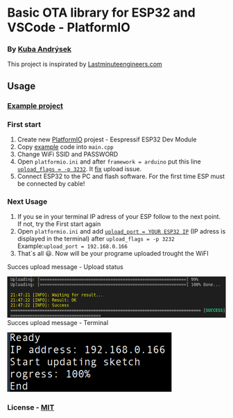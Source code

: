 # Basic OTA library for ESP32 and VSCode - PlatformIO
### By [Kuba Andrýsek](https://kubaandrysek.cz/)
This project is inspirated by [Lastminuteengineers.com](https://lastminuteengineers.com/esp32-ota-updates-arduino-ide/)
## Usage

### [Example project](https://github.com/JakubAndrysek/BasicOTA-ESP32-library/tree/master/example/BasicUsage)

### First start
1. Create new [PlatformIO](https://platformio.org/) projest - Eespressif ESP32 Dev Module
1. Copy [example](https://github.com/JakubAndrysek/BasicOTA-ESP32-library/blob/master/example/BasicUsage/main.cpp) code into `main.cpp`
1. Change WiFi SSID and PASSWORD
1. Open `platformio.ini` and after `framework = arduino` put this line [`upload_flags = -p 3232`](https://github.com/JakubAndrysek/BasicOTA-ESP32-library/blob/master/example/BasicUsage/platformio.ini#L20). It [fix](https://github.com/platformio/platform-espressif32/issues/197) upload issue.
1. Connect ESP32 to the PC and flash software. For the first time ESP must be connected by cable!

### Next Usage
1. If you se in your terminal IP adress of your ESP follow to the next point. If not, try the First start again
1. Open `platformio.ini` and add [`upload_port = YOUR ESP32 IP`](https://github.com/JakubAndrysek/BasicOTA-ESP32-library/blob/master/example/BasicUsage/platformio.ini#L19)  (IP adress is displayed in the terminal) after `upload_flags = -p 3232` Example:`upload_port = 192.168.0.166`
1. That`s all 😃. Now will be your programe uploaded trought the WiFI

Succes upload message - Upload status

[![Build Status](/docs/SuccesTerminal.png)]()
Succes upload message - Terminal

[![Build Status](/docs/SussecESP.png)]()


### License - [MIT](https://github.com/JakubAndrysek/BasicOTA-ESP32-library/blob/master/LICENSE)
